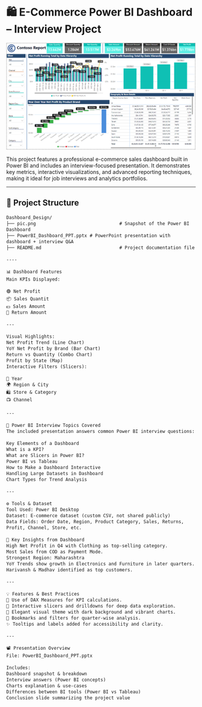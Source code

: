 # 🛍️ E-Commerce Power BI Dashboard – Interview Project

![E‑Commerce Dashboard](./pic.png)

This project features a professional e-commerce sales dashboard built in Power BI and includes an interview-focused presentation. It demonstrates key metrics, interactive visualizations, and advanced reporting techniques, making it ideal for job interviews and analytics portfolios.

---

## 📁 Project Structure

```plaintext
Dashboard_Design/
├── pic.png                               # Snapshot of the Power BI Dashboard
├── PowerBI_Dashboard_PPT.pptx # PowerPoint presentation with dashboard + interview Q&A
├── README.md                             # Project documentation file

----

📊 Dashboard Features
Main KPIs Displayed:

🟢 Net Profit
📦 Sales Quantit
💵 Sales Amount
🔁 Return Amount

---

Visual Highlights:
Net Profit Trend (Line Chart)
YoY Net Profit by Brand (Bar Chart)
Return vs Quantity (Combo Chart)
Profit by State (Map)
Interactive Filters (Slicers):

📆 Year
🌍 Region & City
🛍️ Store & Category
📺 Channel

---

📌 Power BI Interview Topics Covered
The included presentation answers common Power BI interview questions:

Key Elements of a Dashboard
What is a KPI?
What are Slicers in Power BI?
Power BI vs Tableau
How to Make a Dashboard Interactive
Handling Large Datasets in Dashboard
Chart Types for Trend Analysis

---

⚙️ Tools & Dataset
Tool Used: Power BI Desktop
Dataset: E-commerce dataset (custom CSV, not shared publicly)
Data Fields: Order Date, Region, Product Category, Sales, Returns, Profit, Channel, Store, etc.

🎯 Key Insights from Dashboard
High Net Profit in Q4 with Clothing as top-selling category.
Most Sales from COD as Payment Mode.
Strongest Region: Maharashtra
YoY Trends show growth in Electronics and Furniture in later quarters.
Harivansh & Madhav identified as top customers.

---

💡 Features & Best Practices
📌 Use of DAX Measures for KPI calculations.
🧠 Interactive slicers and drilldowns for deep data exploration.
🎨 Elegant visual theme with dark background and vibrant charts.
🔎 Bookmarks and filters for quarter-wise analysis.
✨ Tooltips and labels added for accessibility and clarity.

---

📽️ Presentation Overview
File: PowerBI_Dashboard_PPT.pptx

Includes:
Dashboard snapshot & breakdown
Interview answers (Power BI concepts)
Charts explanation & use-cases
Differences between BI tools (Power BI vs Tableau)
Conclusion slide summarizing the project value

